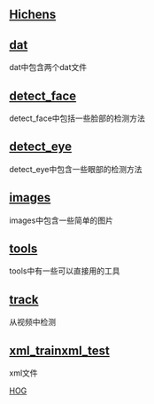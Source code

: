 ﻿## [Hichens](https://github.com/hehichens/Strabismus-detection/tree/master/hichens)

## [dat](https://github.com/hehichens/Strabismus-detection/tree/master/hichens/dat)
  dat中包含两个dat文件

## [detect_face](https://github.com/hehichens/Strabismus-detection/tree/master/hichens/detect_face)
  detect_face中包括一些脸部的检测方法

## [detect_eye](https://github.com/hehichens/Strabismus-detection/tree/master/hichens/detect_eye)
  detect_eye中包含一些眼部的检测方法

## [images](https://github.com/hehichens/Strabismus-detection/tree/master/hichens/images)
  images中包含一些简单的图片

## [tools](https://github.com/hehichens/Strabismus-detection/tree/master/hichens/tools)
  tools中有一些可以直接用的工具

## [track](https://github.com/hehichens/Strabismus-detection/tree/master/hichens/track)
  从视频中检测

## [xml_train](https://github.com/hehichens/Strabismus-detection/tree/master/hichens/xml_train)[xml_test](https://github.com/hehichens/Strabismus-detection/tree/master/hichens/xml_test)
  xml文件


[HOG](https://www.cnblogs.com/hichens/p/12203071.html)
